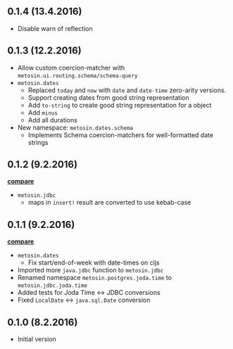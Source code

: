 ## 0.1.4 (13.4.2016)

- Disable warn of reflection

## 0.1.3 (12.2.2016)

- Allow custom coercion-matcher with `metosin.ui.routing.schema/schema-query`
- `metosin.dates`
    - Replaced `today` and `now` with `date` and `date-time` zero-arity versions.
    - Support creating dates from good string representation
    - Add `to-string` to create good string representation for a object
    - Add `minus`
    - Add all durations
- New namespace: `metosin.dates.schema`
    - Implements Schema coercion-matchers for well-formatted date strings

## 0.1.2 (9.2.2016)

**[compare](https://github.com/metosin/metosin-common/compare/0.1.1...master)**

- `metosin.jdbc`
    - maps in `insert!` result are converted to use kebab-case

## 0.1.1 (9.2.2016)

**[compare](https://github.com/metosin/metosin-common/compare/0.1.0...0.1.1)**

- `metosin.dates`
    - Fix start/end-of-week with date-times on cljs
- Imported more `java.jdbc` function to `metosin.jdbc`
- Renamed namespace `metosin.postgres.joda.time` to `metosin.jdbc.joda.time`
- Added tests for Joda Time <-> JDBC conversions
- Fixed `LocalDate` <-> `java.sql.Date` conversion

## 0.1.0 (8.2.2016)

- Initial version

